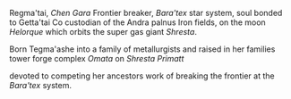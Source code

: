 Regma'tai, _Chen Gara_ Frontier breaker, _Bara'tex_ star system, soul bonded to Getta'tai
Co custodian of the Andra palnus Iron fields, on the moon _Helorque_ which orbits the super gas giant _Shresta_.

Born Tegma'ashe into a family of metallurgists and raised in her families tower forge complex _Omata_ on _Shresta Primatt_


devoted to competing her ancestors work of breaking the frontier at the _Bara'tex_ system.
